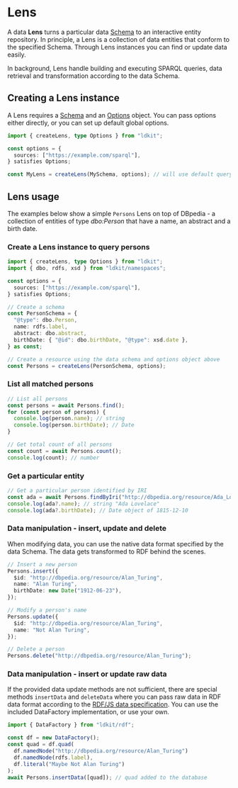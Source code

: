 # Lens

A data **Lens** turns a particular data [Schema](./schema) to an interactive
entity repository. In principle, a Lens is a collection of data entities that
conform to the specified Schema. Through Lens instances you can find or update
data easily.

In background, Lens handle building and executing SPARQL queries, data retrieval
and transformation according to the data Schema.

## Creating a Lens instance

A Lens requires a [Schema](./schema) and an [Options](./options) object. You can
pass options either directly, or you can set up default global options.

```ts
import { createLens, type Options } from "ldkit";

const options = {
  sources: ["https://example.com/sparql"],
} satisfies Options;

const MyLens = createLens(MySchema, options); // will use default query engine
```

## Lens usage

The examples below show a simple `Persons` Lens on top of DBpedia - a collection
of entities of type _dbo:Person_ that have a name, an abstract and a birth date.

### Create a Lens instance to query persons

```ts
import { createLens, type Options } from "ldkit";
import { dbo, rdfs, xsd } from "ldkit/namespaces";

const options = {
  sources: ["https://example.com/sparql"],
} satisfies Options;

// Create a schema
const PersonSchema = {
  "@type": dbo.Person,
  name: rdfs.label,
  abstract: dbo.abstract,
  birthDate: { "@id": dbo.birthDate, "@type": xsd.date },
} as const;

// Create a resource using the data schema and options object above
const Persons = createLens(PersonSchema, options);
```

### List all matched persons

```ts
// List all persons
const persons = await Persons.find();
for (const person of persons) {
  console.log(person.name); // string
  console.log(person.birthDate); // Date
}

// Get total count of all persons
const count = await Persons.count();
console.log(count); // number
```

### Get a particular entity

```ts
// Get a particular person identified by IRI
const ada = await Persons.findByIri("http://dbpedia.org/resource/Ada_Lovelace");
console.log(ada?.name); // string "Ada Lovelace"
console.log(ada?.birthDate); // Date object of 1815-12-10
```

### Data manipulation - insert, update and delete

When modifying data, you can use the native data format specified by the data
Schema. The data gets transformed to RDF behind the scenes.

```ts
// Insert a new person
Persons.insert({
  $id: "http://dbpedia.org/resource/Alan_Turing",
  name: "Alan Turing",
  birthDate: new Date("1912-06-23"),
});

// Modify a person's name
Persons.update({
  $id: "http://dbpedia.org/resource/Alan_Turing",
  name: "Not Alan Turing",
});

// Delete a person
Persons.delete("http://dbpedia.org/resource/Alan_Turing");
```

### Data manipulation - insert or update raw data

If the provided data update methods are not sufficient, there are special
methods `insertData` and `deleteData` where you can pass raw data in RDF data
format according to the
[RDF/JS data specification](https://rdf.js.org/data-model-spec/). You can use
the included DataFactory implementation, or use your own.

```ts
import { DataFactory } from "ldkit/rdf";

const df = new DataFactory();
const quad = df.quad(
  df.namedNode("http://dbpedia.org/resource/Alan_Turing")
  df.namedNode(rdfs.label),
  df.literal("Maybe Not Alan Turing")
);
await Persons.insertData([quad]); // quad added to the database
```
